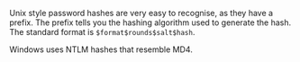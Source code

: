 Unix style password hashes are very easy to recognise, as they have a prefix. The prefix tells you the hashing algorithm used to generate the hash. The standard format is ``$format$rounds$salt$hash``.

Windows uses NTLM hashes that resemble MD4.